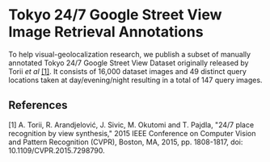 # Tokyo 24/7 Google Street View Image Retrieval Annotations
To help visual-geolocalization research, we publish a subset of manually annotated Tokyo 24/7 Google Street View Dataset originally released by Torii *et al* [[1]](#1). It consists of 16,000 dataset images and 49 distinct query locations taken at day/evening/night resulting in a total of 147 query images.


## References
<a id="1">[1]</a> 
A. Torii, R. Arandjelović, J. Sivic, M. Okutomi and T. Pajdla, "24/7 place recognition by view synthesis," 2015 IEEE Conference on Computer Vision and Pattern Recognition (CVPR), Boston, MA, 2015, pp. 1808-1817, doi: 10.1109/CVPR.2015.7298790.
